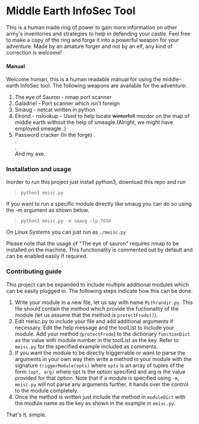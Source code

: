 # Middle Earth InfoSec Tool
This is a human made ring of power to gain more information on other army's inventories and strategies to help in defending your castle. Feel free to make a copy of the ring and forge it into a powerful weapon for your adventure. Made by an amature forger and not by an elf, any kind of correction is welcome!

#### Manual
Welcome human, this is a human readable manual for using the middle-earth InfoSec tool. 
The following weapons are available for the adventure:
1. The eye of Sauron - nmap port scanner
2. Galadriel - Port scanner which isn't foreign
3. Smaug - netcat written in python
4. Elrond - nslookup - Used to help locate ~~winterfell~~ mordor on the map of middle earth 
without the help of smeagle.(Alright, we might have employed smeagle..)  
5. Password cracker (In the forge)
.  
.  
.  
And my axe.

### Installation and usage
Inorder to run this project just install python3, download this repo and run 
> `python3 meisc.py`

If you want to run a specific module directly like smaug you can do so using the -m argument as shown below.
> `python3 meisc.py -m smaug -lp 7654`

On Linux Systems you can just run as `./meisc.py`

Please note that the usage of "The eye of sauron" requires nmap to be installed on the machine. This functionality is commented out by default and can be enabled easily if required.

### Contributing guide
This project can be expanded to include multiple additional modules which can be easily plugged in. The following steps indicate how this can be done.
1. Write your module in a new file, let us say with name `Mithrandir.py`. This file should contain the method which provide the fuctionality of the module (let us assume that the method is `protectFrodo()`).
2. Edit meisc.py to include your file and add additional arguments if necessary. Edit the help message and the toolList to include your module. Add your method (`protectFrodo`) to the dictionary `functionDict` as the value with module number in the toolList as the key. Refer to `meisc.py` for the specified example included as comments.
3. If you want the module to be directly triggerrable or want to parse the arguments in your own way then write a method in your module with the signature `triggerModule(opts)` where `opts` is an array of tuples of the form `(opt, arg)` where opt is the option specified and arg is the value provided for that option. Note that if a module is specified using `-m`, `meisc.py` will not parse any arguments further, it hands over the control to the module completely.
4. Once the method is written just include the method in `moduleDict` with the module name as the key as shown in the example in `meisc.py`. 

That's it, simple.